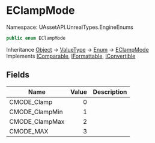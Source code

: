# EClampMode

Namespace: UAssetAPI.UnrealTypes.EngineEnums

```csharp
public enum EClampMode
```

Inheritance [Object](https://docs.microsoft.com/en-us/dotnet/api/system.object) → [ValueType](https://docs.microsoft.com/en-us/dotnet/api/system.valuetype) → [Enum](https://docs.microsoft.com/en-us/dotnet/api/system.enum) → [EClampMode](./uassetapi.unrealtypes.engineenums.eclampmode.md)<br>
Implements [IComparable](https://docs.microsoft.com/en-us/dotnet/api/system.icomparable), [IFormattable](https://docs.microsoft.com/en-us/dotnet/api/system.iformattable), [IConvertible](https://docs.microsoft.com/en-us/dotnet/api/system.iconvertible)

## Fields

| Name | Value | Description |
| --- | --: | --- |
| CMODE_Clamp | 0 |  |
| CMODE_ClampMin | 1 |  |
| CMODE_ClampMax | 2 |  |
| CMODE_MAX | 3 |  |
